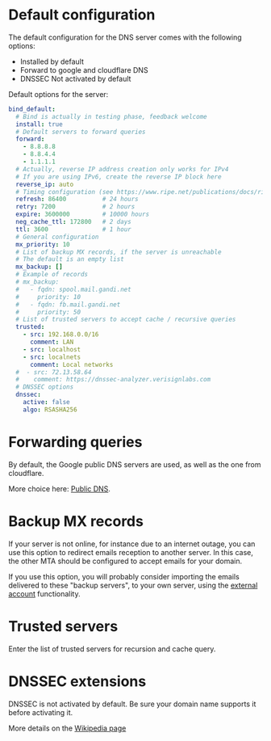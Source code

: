 # Default configuration

The default configuration for the DNS server comes with the following options:

- Installed by default
- Forward to google and cloudflare DNS
- DNSSEC Not activated by default

Default options for the server:

```yaml
bind_default:
  # Bind is actually in testing phase, feedback welcome
  install: true
  # Default servers to forward queries
  forward:
    - 8.8.8.8
    - 8.8.4.4
    - 1.1.1.1
  # Actually, reverse IP address creation only works for IPv4
  # If you are using IPv6, create the reverse IP block here
  reverse_ip: auto
  # Timing configuration (see https://www.ripe.net/publications/docs/ripe-203)
  refresh: 86400          # 24 hours
  retry: 7200             # 2 hours
  expire: 3600000         # 10000 hours
  neg_cache_ttl: 172800   # 2 days
  ttl: 3600               # 1 hour
  # General configuration
  mx_priority: 10
  # List of backup MX records, if the server is unreachable
  # The default is an empty list
  mx_backup: []
  # Example of records
  # mx_backup:
  #   - fqdn: spool.mail.gandi.net
  #     priority: 10
  #   - fqdn: fb.mail.gandi.net
  #     priority: 50
  # List of trusted servers to accept cache / recursive queries
  trusted:
    - src: 192.168.0.0/16
      comment: LAN
    - src: localhost
    - src: localnets
      comment: Local networks
  #  - src: 72.13.58.64
  #    comment: https://dnssec-analyzer.verisignlabs.com
  # DNSSEC options
  dnssec:
    active: false
    algo: RSASHA256

```

# Forwarding queries

By default, the Google public DNS servers are used, as well as the one from cloudflare.

More choice here: [Public DNS](https://en.wikipedia.org/wiki/Google_Public_DNS#See_also).

# Backup MX records

If your server is not online, for instance due to an internet outage, you can use this option to redirect emails
reception to another server. In this case, the other MTA should be configured to accept emails for your domain.

If you use this option, you will probably consider importing the emails delivered to these "backup servers", to your own
server, using the [external account](external-accounts.md) functionality.

# Trusted servers

Enter the list of trusted servers for recursion and cache query.

# DNSSEC extensions

DNSSEC is not activated by default. Be sure your domain name supports it before activating it.

More details on the [Wikipedia page](https://en.wikipedia.org/wiki/Domain_Name_System_Security_Extensions)
